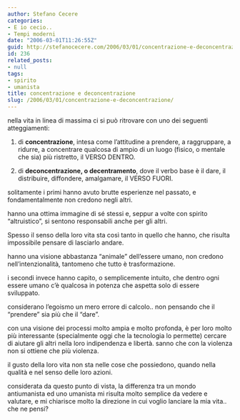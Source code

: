 ```yaml
---
author: Stefano Cecere
categories:
- E io cecio..
- Tempi moderni
date: "2006-03-01T11:26:55Z"
guid: http://stefanocecere.com/2006/03/01/concentrazione-e-deconcentrazione/
id: 236
related_posts:
- null
tags:
- spirito
- umanista
title: concentrazione e deconcentrazione
slug: /2006/03/01/concentrazione-e-deconcentrazione/
---
```


nella vita in linea di massima ci si può ritrovare con uno dei seguenti atteggiamenti:
  
1) di **concentrazione**, intesa come l&#8217;attitudine a prendere, a raggruppare, a ridurre, a concentrare qualcosa di ampio di un luogo (fisico, o mentale che sia) più ristretto, il VERSO DENTRO.
  
2) di **deconcentrazione, o decentramento**, dove il verbo base è il dare, il distribuire, diffondere, amalgamare, il VERSO FUORI.

solitamente i primi hanno avuto brutte esperienze nel passato, e fondamentalmente non credono negli altri.
  
hanno una ottima immagine di sé stessi e, seppur a volte con spirito &#8220;altruistico&#8221;, si sentono responsabili anche per gli altri.
  
Spesso il senso della loro vita sta così tanto in quello che hanno, che risulta impossibile pensare di lasciarlo andare.
  
hanno una visione abbastanza &#8220;animale&#8221; dell&#8217;essere umano, non credono nell&#8217;intenzionalità, tantomeno che tutto è trasformazione.

i secondi invece hanno capito, o semplicemente intuito, che dentro ogni essere umano c&#8217;è qualcosa in potenza che aspetta solo di essere sviluppato.
  
considerano l&#8217;egoismo un mero errore di calcolo.. non pensando che il &#8220;prendere&#8221; sia più che il &#8220;dare&#8221;.
  
con una visione dei processi molto ampia e molto profonda, è per loro molto più interessante (specialmente oggi che la tecnologia lo permette) cercare di aiutare gli altri nella loro indipendenza e libertà. sanno che con la violenza non si ottiene che più violenza.
  
il gusto della loro vita non sta nelle cose che possiedono, quando nella qualità e nel senso delle loro azioni.

considerata da questo punto di vista, la differenza tra un mondo antiumanista ed uno umanista mi risulta molto semplice da vedere e valutare, e mi chiarisce molto la direzione in cui voglio lanciare la mia vita.. che ne pensi?